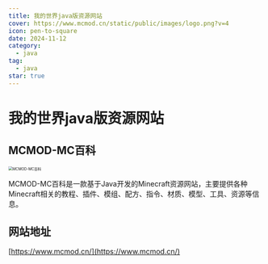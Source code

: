 ```yaml
---
title: 我的世界java版资源网站
cover: https://www.mcmod.cn/static/public/images/logo.png?v=4
icon: pen-to-square
date: 2024-11-12
category:
  - java
tag:
  - java
star: true
---
```

# 我的世界java版资源网站
## MCMOD-MC百科
<img src="https://www.mcmod.cn/static/public/images/logo.png?v=4" alt="MCMOD-MC百科" style="zoom:50%;" />

MCMOD-MC百科是一款基于Java开发的Minecraft资源网站，主要提供各种Minecraft相关的教程、插件、模组、配方、指令、材质、模型、工具、资源等信息。

## 网站地址
[https://www.mcmod.cn/](https://www.mcmod.cn/)